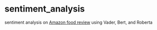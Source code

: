 # sentiment_analysis
sentiment analysis on [Amazon food review](https://www.kaggle.com/datasets/snap/amazon-fine-food-reviews) using Vader, Bert, and Roberta
